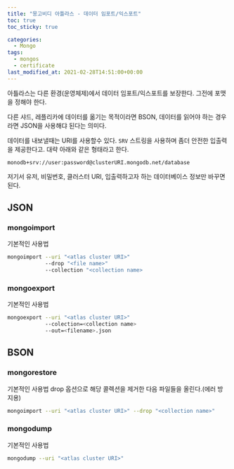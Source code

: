 ```yaml
---
title: "몽고비디 아틀라스 - 데이터 임포트/익스포트"
toc: true
toc_sticky: true

categories:
  - Mongo
tags:
  - mongos
  - certificate
last_modified_at: 2021-02-28T14:51:00+00:00
---
```


아틀라스는 다른 환경(운영체제)에서 데이터 임포트/익스포트를 보장한다.
그전에 포맷을 정해야 한다.

다른 샤드, 레플리카에 데이터를 옮기는 목적이라면 BSON,
데이터를 읽어야 하는 경우라면 JSON을 사용해댜 된다는 의미다.

데이터를 내보낼때는 URI를 사용할수 있다.
`SRV` 스트링을 사용하며 좀더 안전한 입출력을 제공한다고.
대략 아래와 같은 형태라고 한다.

```
monodb+srv://user:password@clusterURI.mongodb.net/database
```

저기서 유저, 비밀번호, 클러스터 URI, 입출력하고자 하는 데이터베이스 정보만 바꾸면 된다.

## JSON

### mongoimport

기본적인 사용법

```bash
mongoimport --uri "<atlas cluster URI>"
            --drop "<file name>"
            --collection "<collection name>
```

### mongoexport

기본적인 사용법

```bash
mongoexport --uri "<atlas cluster URI>"
            --colection=<collection name>
            --out=<filename>.json
```

## BSON

### mongorestore

기본적인 사용법 drop 옵션으로 해당 콜렉션을 제거한 다음 파일들을 올린다.(에러 방지용)

```bash
mongoimport --uri "<atlas cluster URI>" --drop "<collection name>"
```

### mongodump

기본적인 사용법

```bash
mongodump --uri "<atlas cluster URI>"
```
